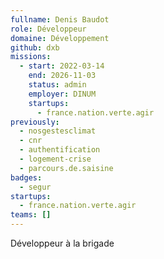 ```yaml
---
fullname: Denis Baudot
role: Développeur
domaine: Développement
github: dxb
missions:
  - start: 2022-03-14
    end: 2026-11-03
    status: admin
    employer: DINUM
    startups:
      - france.nation.verte.agir
previously:
  - nosgestesclimat
  - cnr
  - authentification
  - logement-crise
  - parcours.de.saisine
badges:
  - segur
startups:
  - france.nation.verte.agir
teams: []
---
```

Développeur à la brigade